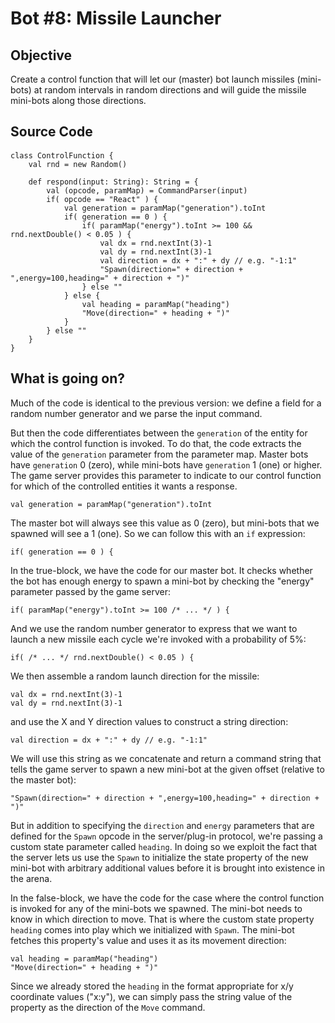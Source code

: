 <div id='TutorialDocumentData' data-prev='/tutorial/tutorial_20_bot_07.html' data-next='/tutorial/tutorial_20_bot_09.html' />

# Bot #8: Missile Launcher

## Objective

Create a control function that will let our (master) bot launch missiles (mini-bots) at random
intervals in random directions and will guide the missile mini-bots along those directions.


## Source Code <button class="LoadCodeButton" style="visibility: hidden;" data-url="/tutorial/tutorial_20_bot_08_sample_1.scala">Load into Editor</button>

    class ControlFunction {
        val rnd = new Random()

        def respond(input: String): String = {
            val (opcode, paramMap) = CommandParser(input)
            if( opcode == "React" ) {
                val generation = paramMap("generation").toInt
                if( generation == 0 ) {
                    if( paramMap("energy").toInt >= 100 && rnd.nextDouble() < 0.05 ) {
                        val dx = rnd.nextInt(3)-1
                        val dy = rnd.nextInt(3)-1
                        val direction = dx + ":" + dy // e.g. "-1:1"
                        "Spawn(direction=" + direction + ",energy=100,heading=" + direction + ")"
                    } else ""
                } else {
                    val heading = paramMap("heading")
                    "Move(direction=" + heading + ")"
                }
            } else ""
        }
    }


## What is going on?

Much of the code is identical to the previous version: we define a field for a random
number generator and we parse the input command.

But then the code differentiates between the `generation` of the entity for which the control
function is invoked. To do that, the code extracts the value of the `generation` parameter from
the parameter map. Master bots have `generation` 0 (zero), while mini-bots have `generation`
1 (one) or higher. The game server provides this parameter to indicate to our control function
for which of the controlled entities it wants a response.

    val generation = paramMap("generation").toInt

The master bot will always see this value as 0 (zero), but mini-bots that we spawned will see
a 1 (one). So we can follow this with an `if` expression:

    if( generation == 0 ) {

In the true-block, we have the code for our master bot. It checks whether the bot has
enough energy to spawn a mini-bot by checking the "energy" parameter passed by the game
server:

    if( paramMap("energy").toInt >= 100 /* ... */ ) {

And we use the random number generator to express that we want to launch a new missile
each cycle we're invoked with a probability of 5%:

    if( /* ... */ rnd.nextDouble() < 0.05 ) {

We then assemble a random launch direction for the missile:

    val dx = rnd.nextInt(3)-1
    val dy = rnd.nextInt(3)-1

and use the X and Y direction values to construct a string direction:

    val direction = dx + ":" + dy // e.g. "-1:1"

We will use this string as we concatenate and return a command string that tells the game
server to spawn a new mini-bot at the given offset (relative to the master bot):

    "Spawn(direction=" + direction + ",energy=100,heading=" + direction + ")"

But in addition to specifying the `direction` and `energy` parameters that are defined for
the `Spawn` opcode in the server/plug-in protocol, we're passing a custom state parameter
called `heading`. In doing so we exploit the fact that the server lets us use the `Spawn`
to initialize the state property of the new mini-bot with arbitrary additional values before
it is brought into existence in the arena.

In the false-block, we have the code for the case where the control function is invoked for any
of the mini-bots we spawned. The mini-bot needs to know in which direction to move. That is
where the custom state property `heading` comes into play which we initialized with `Spawn`.
The mini-bot fetches this property's value and uses it as its movement direction:

    val heading = paramMap("heading")
    "Move(direction=" + heading + ")"

Since we already stored the `heading` in the format appropriate for x/y coordinate values
("x:y"), we can simply pass the string value of the property as the direction of the `Move`
command.



